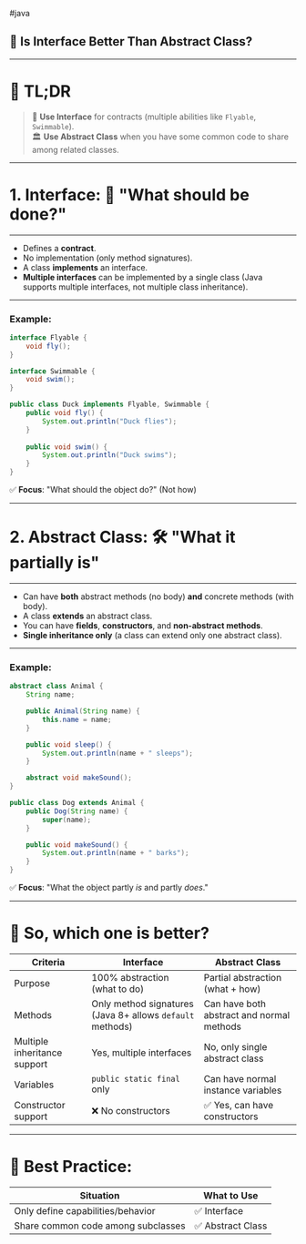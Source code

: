 #java 

## 🧠 Is Interface Better Than Abstract Class?

---
# 🧠 TL;DR

> 🎯 **Use Interface** for contracts (multiple abilities like `Flyable`, `Swimmable`).  
> 🏛️ **Use Abstract Class** when you have some common code to share among related classes.

---

# 1. Interface: 💬 "What should be done?"

---

- Defines a **contract**.
- No implementation (only method signatures).
- A class **implements** an interface.
- **Multiple interfaces** can be implemented by a single class (Java supports multiple interfaces, not multiple class inheritance).

---

### Example:

```java
interface Flyable {
    void fly();
}

interface Swimmable {
    void swim();
}

public class Duck implements Flyable, Swimmable {
    public void fly() {
        System.out.println("Duck flies");
    }
    
    public void swim() {
        System.out.println("Duck swims");
    }
}
```
✅ **Focus**: "What should the object do?" (Not how)

---

# 2. Abstract Class: 🛠️ "What it partially is"

---

- Can have **both** abstract methods (no body) **and** concrete methods (with body).
- A class **extends** an abstract class.
- You can have **fields**, **constructors**, and **non-abstract methods**.
- **Single inheritance only** (a class can extend only one abstract class).

---

### Example:

```java
abstract class Animal {
    String name;

    public Animal(String name) {
        this.name = name;
    }

    public void sleep() {
        System.out.println(name + " sleeps");
    }

    abstract void makeSound();
}

public class Dog extends Animal {
    public Dog(String name) {
        super(name);
    }

    public void makeSound() {
        System.out.println(name + " barks");
    }
}
```
✅ **Focus**: "What the object partly _is_ and partly _does_."

---

# 📌 So, which one is better?

|Criteria|Interface|Abstract Class|
|---|---|---|
|Purpose|100% abstraction (what to do)|Partial abstraction (what + how)|
|Methods|Only method signatures (Java 8+ allows `default` methods)|Can have both abstract and normal methods|
|Multiple inheritance support|Yes, multiple interfaces|No, only single abstract class|
|Variables|`public static final` only|Can have normal instance variables|
|Constructor support|❌ No constructors|✅ Yes, can have constructors|

---

# 🚀 Best Practice:

|Situation|What to Use|
|---|---|
|Only define capabilities/behavior|✅ Interface|
|Share common code among subclasses|✅ Abstract Class|
